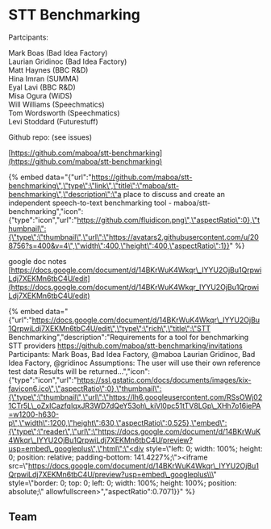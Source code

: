 # STT Benchmarking

Partcipants:  
  
Mark Boas \(Bad Idea Factory\)  
Laurian Gridinoc \(Bad Idea Factory\)  
Matt Haynes \(BBC R&D\)  
Hina Imran \(SUMMA\)  
Eyal Lavi \(BBC R&D\)  
Misa Ogura \(WiDS\)  
Will Williams \(Speechmatics\)  
Tom Wordsworth \(Speechmatics\)  
Levi Stoddard \(Futurestuff\)  
  
  
Github repo: \(see issues\)

[https://github.com/maboa/stt-benchmarking](https://github.com/maboa/stt-benchmarking)

{% embed data="{\"url\":\"https://github.com/maboa/stt-benchmarking\",\"type\":\"link\",\"title\":\"maboa/stt-benchmarking\",\"description\":\"a place to discuss and create an independent speech-to-text benchmarking tool - maboa/stt-benchmarking\",\"icon\":{\"type\":\"icon\",\"url\":\"https://github.com/fluidicon.png\",\"aspectRatio\":0},\"thumbnail\":{\"type\":\"thumbnail\",\"url\":\"https://avatars2.githubusercontent.com/u/208756?s=400&v=4\",\"width\":400,\"height\":400,\"aspectRatio\":1}}" %}

google doc notes  
[https://docs.google.com/document/d/14BKrWuK4Wkqr\_IYYU2OjBu1QrpwiLdj7XEKMn6tbC4U/edit](https://docs.google.com/document/d/14BKrWuK4Wkqr_IYYU2OjBu1QrpwiLdj7XEKMn6tbC4U/edit)

{% embed data="{\"url\":\"https://docs.google.com/document/d/14BKrWuK4Wkqr\_IYYU2OjBu1QrpwiLdj7XEKMn6tbC4U/edit\",\"type\":\"rich\",\"title\":\"STT Benchmarking\",\"description\":\"Requirements for a tool for benchmarking STT providers   https://github.com/maboa/stt-benchmarking/invitations  Participants:  Mark Boas, Bad Idea Factory, @maboa Laurian Gridinoc, Bad Idea Factory, @gridinoc   Assumptions: The user will use their own reference test data Results will be returned...\",\"icon\":{\"type\":\"icon\",\"url\":\"https://ssl.gstatic.com/docs/documents/images/kix-favicon6.ico\",\"aspectRatio\":0},\"thumbnail\":{\"type\":\"thumbnail\",\"url\":\"https://lh6.googleusercontent.com/RSsOWj021CTr5L\_oZxICazfqIqxJR3WD7dQeY53oh\_kiVl0pc51tTV8LGp\_XHh7o16iePA=w1200-h630-p\",\"width\":1200,\"height\":630,\"aspectRatio\":0.525},\"embed\":{\"type\":\"reader\",\"url\":\"https://docs.google.com/document/d/14BKrWuK4Wkqr\_IYYU2OjBu1QrpwiLdj7XEKMn6tbC4U/preview?usp=embed\_googleplus\",\"html\":\"<div style=\\\"left: 0; width: 100%; height: 0; position: relative; padding-bottom: 141.4227%;\\\"><iframe src=\\\"https://docs.google.com/document/d/14BKrWuK4Wkqr\_IYYU2OjBu1QrpwiLdj7XEKMn6tbC4U/preview?usp=embed\_googleplus\\\" style=\\\"border: 0; top: 0; left: 0; width: 100%; height: 100%; position: absolute;\\\" allowfullscreen></iframe></div>\",\"aspectRatio\":0.7071}}" %}

## **Team**



